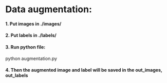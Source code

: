 # Data augmentation:

#### 1. Put images in ./images/

#### 2. Put labels in ./labels/

#### 3. Run python file:

python augmentation.py

#### 4. Then the augmented image and label will be saved in the out_images, out_labels

